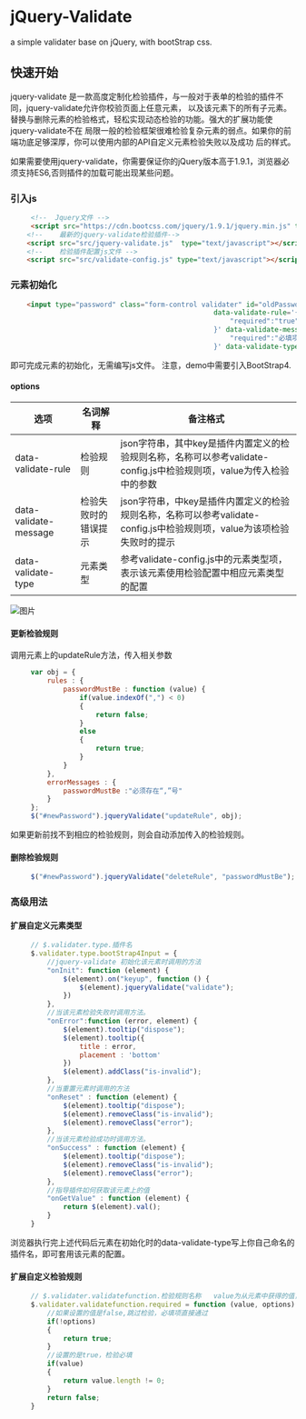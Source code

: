 # jQuery-Validate
a simple validater base on jQuery, with bootStrap css.

## 快速开始
jquery-validate 是一款高度定制化检验插件，与一般对于表单的检验的插件不同，jquery-validate允许你校验页面上任意元素，
以及该元素下的所有子元素。替换与删除元素的检验格式，轻松实现动态检验的功能。强大的扩展功能使jquery-validate不在
局限一般的检验框架很难检验复杂元素的弱点。如果你的前端功底足够深厚，你可以使用内部的API自定义元素检验失败以及成功
后的样式。

如果需要使用jquery-validate，你需要保证你的jQuery版本高于1.9.1，浏览器必须支持ES6,否则插件的加载可能出现某些问题。

### 引入js
```html
     <!--  Jquery文件 -->
     <script src="https://cdn.bootcss.com/jquery/1.9.1/jquery.min.js" type="text/javascript"></script>
    <!--    最新的jquery-validate检验插件-->
    <script src="src/jquery-validate.js"  type="text/javascript"></script>
    <!--    检验插件配置js文件 -->
    <script src="src/validate-config.js" type="text/javascript"></script>
```

### 元素初始化
```html
    <input type="password" class="form-control validater" id="oldPassword" name="oldPassword"  placeholder="" value="" 
                                                  data-validate-rule='{
                                                      "required":"true"
                                                  }' data-validate-message='{
                                                      "required":"必填项"
                                                  }' data-validate-type="bootStrap4Input"  required/>
```
即可完成元素的初始化，无需编写js文件。
注意，demo中需要引入BootStrap4.
#### options

| 选项 | 名词解释  |  备注格式 |
| -----| ----- | ----- |
|data-validate-rule|检验规则| json字符串，其中key是插件内置定义的检验规则名称，名称可以参考validate-config.js中检验规则项，value为传入检验中的参数|
|data-validate-message|检验失败时的错误提示|json字符串，中key是插件内置定义的检验规则名称，名称可以参考validate-config.js中检验规则项，value为该项检验失败时的提示|
|data-validate-type|元素类型|参考validate-config.js中的元素类型项，表示该元素使用检验配置中相应元素类型的配置|

![图片](https://s2.ax1x.com/2019/06/25/ZZey0P.png)
#### 更新检验规则
调用元素上的updateRule方法，传入相关参数
```javascript
     var obj = {
         rules : {
             passwordMustBe : function (value) {
                 if(value.indexOf(",") < 0)
                 {
                     return false;
                 }
                 else
                 {
                     return true;
                 }
             }
         },
         errorMessages : {
             passwordMustBe :"必须存在“,”号"
         }
     };
     $("#newPassword").jqueryValidate("updateRule", obj);
```
如果更新前找不到相应的检验规则，则会自动添加传入的检验规则。

#### 删除检验规则
```javascript
     $("#newPassword").jqueryValidate("deleteRule", "passwordMustBe");
```

### 高级用法
#### 扩展自定义元素类型
```javascript
     // $.validater.type.插件名 
     $.validater.type.bootStrap4Input = {
         //jquery-validate 初始化该元素时调用的方法
         "onInit": function (element) {
             $(element).on("keyup", function () {
                 $(element).jqueryValidate("validate");
             })
         },
         //当该元素检验失败时调用方法。
         "onError":function (error, element) {
             $(element).tooltip("dispose");
             $(element).tooltip({
                 title : error,
                 placement : 'bottom'
             })
             $(element).addClass("is-invalid");
         },
         //当重置元素时调用的方法
         "onReset" : function (element) {
             $(element).tooltip("dispose");
             $(element).removeClass("is-invalid");
             $(element).removeClass("error");
         },
         //当该元素检验成功时调用方法。
         "onSuccess" : function (element) {
             $(element).tooltip("dispose");
             $(element).removeClass("is-invalid");
             $(element).removeClass("error");
         },
         //指导插件如何获取该元素上的值
         "onGetValue" : function (element) {
             return $(element).val();
         }
     }
```
浏览器执行完上述代码后元素在初始化时的data-validate-type写上你自己命名的插件名，即可套用该元素的配置。

#### 扩展自定义检验规则
```javascript
     // $.validater.validatefunction.检验规则名称   value为从元素中获得的值，options为页面初始化时data-validate-rule的value 
     $.validater.validatefunction.required = function (value, options) {
         //如果设置的值是false,跳过检验，必填项直接通过
         if(!options)
         {
             return true;
         }
         //设置的是true，检验必填
         if(value)
         {
             return value.length != 0;
         }
         return false;
     }
```


